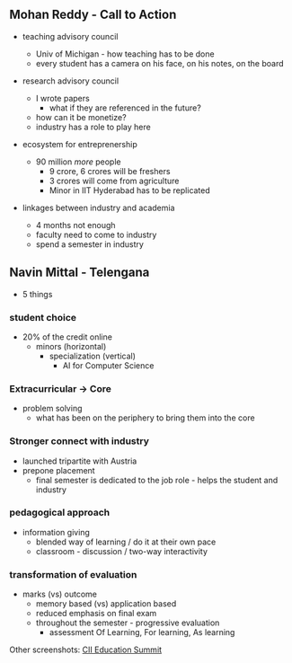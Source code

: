 <!-- title: CII Education Summit 2020 -->

## Mohan Reddy - Call to Action

- teaching advisory council
	- Univ of Michigan - how teaching has to be done 
	- every student has a camera on his face, on his notes, on the board

- research advisory council 
	- I wrote papers 
		- what if they are referenced in the future? 
	- how can it be monetize? 
	- industry has a role to play here 

- ecosystem for entreprenership
	- 90 million *more* people 
		- 9 crore, 6 crores will be freshers 
		- 3 crores will come from agriculture 
		- Minor in IIT Hyderabad has to be replicated

- linkages between industry and academia 
	- 4 months not enough
	- faculty need to come to industry
	- spend a semester in industry 

## Navin Mittal - Telengana 

- 5 things

### student choice 
- 20% of the credit online 
	- minors (horizontal)
		- specialization (vertical) 
			- AI for Computer Science

### Extracurricular -> Core 

- problem solving
	- what has been on the periphery to bring them into the core


### Stronger connect with industry 

- launched tripartite with Austria
- prepone placement 
   - final semester is dedicated to the job role - helps the student and industry 

### pedagogical approach

  - information giving 
     - blended way of learning / do it at their own pace 
     - classroom - discussion / two-way interactivity 

### transformation of evaluation

 - marks (vs) outcome 
	  - memory based (vs) application based 
	  - reduced emphasis on final exam 
	  - throughout the semester - progressive evaluation 
		  - assessment Of Learning, For learning, As learning 


Other screenshots: 
[CII Education Summit](https://photos.app.goo.gl/NYqLyRay4dDjrEQq9)
